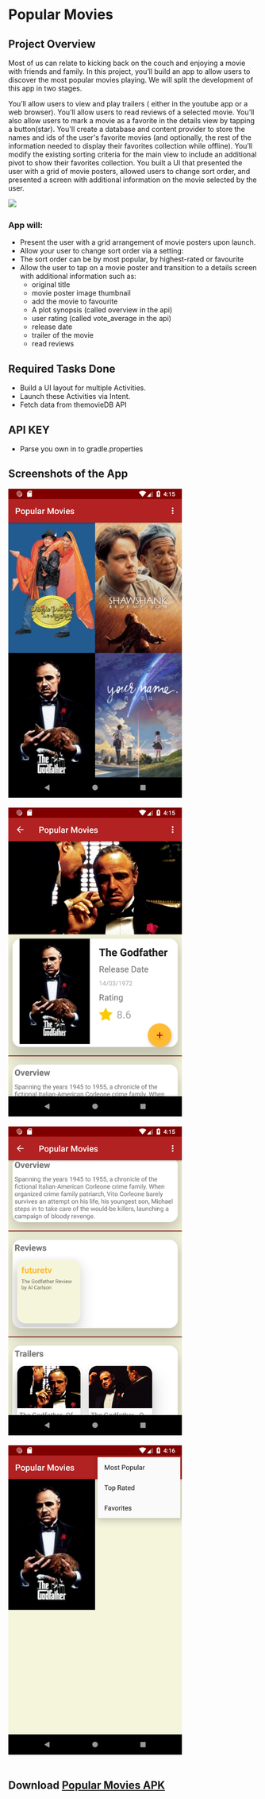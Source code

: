 # Popular Movies

## Project Overview 
Most of us can relate to kicking back on the couch and enjoying a movie with friends and family. In this project, you’ll build an app to allow users to discover the most popular movies playing. We will split the development of this app in two stages.

You’ll allow users to view and play trailers ( either in the youtube app or a web browser).
You’ll allow users to read reviews of a selected movie.
You’ll also allow users to mark a movie as a favorite in the details view by tapping a button(star).
You'll create a database and content provider to store the names and ids of the user's favorite movies (and optionally, the rest of the information needed to display their favorites collection while offline).
You’ll modify the existing sorting criteria for the main view to include an additional pivot to show their favorites collection.
You built a UI that presented the user with a grid of movie posters, allowed users to change sort order, and presented a screen with additional information on the movie selected by the user.

<img src="https://github.com/Al3xSav/Popular_Movies/blob/master/screenshots/pixlr_20180903135030194.jpg?raw=true" heigh="500" width="450"/>

### App will:

* Present the user with a grid arrangement of movie posters upon launch.
* Allow your user to change sort order via a setting:
* The sort order can be by most popular, by highest-rated or favourite
* Allow the user to tap on a movie poster and transition to a details screen with additional information such as:
  - original title
  - movie poster image thumbnail
  - add the movie to favourite
  - A plot synopsis (called overview in the api)
  - user rating (called vote_average in the api)
  - release date
  - trailer of the movie
  - read reviews
	
## Required Tasks Done
* Build a UI layout for multiple Activities.
* Launch these Activities via Intent.
* Fetch data from themovieDB API

## API KEY 
 * Parse you own in to gradle.properties
 
## Screenshots of the App

<img src="https://github.com/Al3xSav/Popular_Movies/blob/master/screenshots/Screenshot_1538324132.png?raw=true" heigh="500" width="350"/><br/><br/>
<img src="https://github.com/Al3xSav/Popular_Movies/blob/master/screenshots/Screenshot_1538324146.png?raw=true" heigh="500" width="350"/><br/><br/>
<img src="https://github.com/Al3xSav/Popular_Movies/blob/master/screenshots/Screenshot_1538324153.png?raw=true" heigh="500" width="350"/><br/><br/>
<img src="https://github.com/Al3xSav/Popular_Movies/blob/master/screenshots/Screenshot_1538324186.png?raw=true" heigh="500" width="350"/><br/><br/>

## Download <a href="https://github.com/Al3xSav/Popular_Movies/blob/master/screenshots/popularmovies.apk?raw=true">Popular Movies APK</a>
